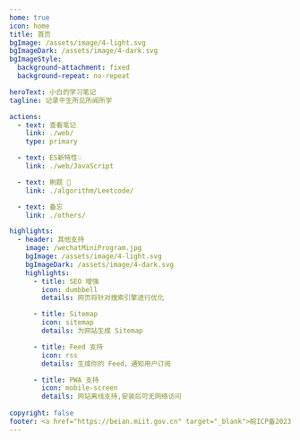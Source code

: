 ```yaml
---
home: true
icon: home
title: 首页
bgImage: /assets/image/4-light.svg
bgImageDark: /assets/image/4-dark.svg
bgImageStyle:
  background-attachment: fixed
  background-repeat: no-repeat

heroText: 小白的学习笔记
tagline: 记录平生所见所闻所学

actions:
  - text: 查看笔记
    link: ./web/
    type: primary

  - text: ES新特性💡
    link: ./web/JavaScript

  - text: 刷题 💪
    link: ./algorithm/Leetcode/

  - text: 备忘
    link: ./others/

highlights:
  - header: 其他支持
    image: /wechatMiniProgram.jpg
    bgImage: /assets/image/4-light.svg
    bgImageDark: /assets/image/4-dark.svg
    highlights:
      - title: SEO 增强
        icon: dumbbell
        details: 网页将针对搜索引擎进行优化

      - title: Sitemap
        icon: sitemap
        details: 为网站生成 Sitemap

      - title: Feed 支持
        icon: rss
        details: 生成你的 Feed，通知用户订阅

      - title: PWA 支持
        icon: mobile-screen
        details: 网站离线支持,安装后可无网络访问
        
copyright: false
footer: <a href="https://beian.miit.gov.cn" target="_blank">皖ICP备2023015050号-1</a>
---
```

<DataPanel></DataPanel>